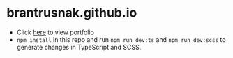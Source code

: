 # brantrusnak.github.io

- Click [here](http://brantrusnak.github.io/) to view portfolio
- `npm install` in this repo and run `npm run dev:ts` and `npm run dev:scss` to generate changes in TypeScript and SCSS. 
